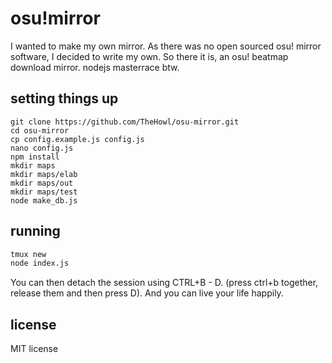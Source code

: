 # osu!mirror

I wanted to make my own mirror. As there was no open sourced osu! mirror software, I decided to write my own. So there it is, an osu! beatmap download mirror. nodejs masterrace btw.

## setting things up

```
git clone https://github.com/TheHowl/osu-mirror.git
cd osu-mirror
cp config.example.js config.js
nano config.js
npm install
mkdir maps
mkdir maps/elab
mkdir maps/out
mkdir maps/test
node make_db.js
```

## running

```sh
tmux new
node index.js
```

You can then detach the session using CTRL+B - D. (press ctrl+b together, release them and then press D). And you can live your life happily.

## license

MIT license
